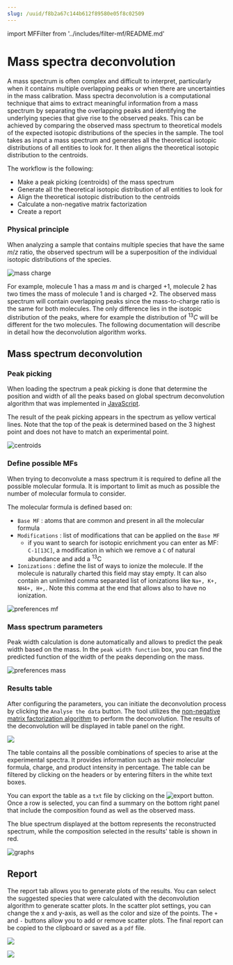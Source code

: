 ```yaml
---
slug: /uuid/f8b2a67c144b612f89580e05f8c02509
---
```


import MFFilter from '../includes/filter-mf/README.md'

# Mass spectra deconvolution

A mass spectrum is often complex and difficult to interpret, particularly when it contains multiple overlapping peaks or when there are uncertainties in the mass calibration.
Mass spectra deconvolution is a computational technique that aims to extract meaningful information from a mass spectrum by separating the overlapping peaks and identifying the underlying species that give rise to the observed peaks. This can be achieved by comparing the observed mass spectrum to theoretical models of the expected isotopic distributions of the species in the sample.
The tool takes as input a mass spectrum and generates all the theoretical isotopic distributions of all entities to look for. It then aligns the theoretical isotopic distribution to the centroids.

The workflow is the following:

- Make a peak picking (centroids) of the mass spectrum
- Generate all the theoretical isotopic distribution of all entities to look for
- Align the theoretical isotopic distribution to the centroids
- Calculate a non-negative matrix factorization
- Create a report


### Physical principle

When analyzing a sample that contains multiple species that have the same $m/z$ ratio, the observed spectrum will be a superposition of the individual isotopic distributions of the species.

![mass charge](mass_charge.svg)

For example, molecule 1 has a mass $m$ and is charged $+1$, molecule 2 has two times the mass of molecule 1 and is charged $+2$. The observed mass spectrum will contain overlapping peaks since the mass-to-charge ratio is the same for both molecules. The only difference lies in the isotopic distribution of the peaks, where for example the distribution of $^{13}C$ will be different for the two molecules. The following documentation will describe in detail how the deconvolution algorithm works.


## Mass spectrum deconvolution

### Peak picking

When loading the spectrum a peak picking is done that determine the position and width of all the peaks based on global spectrum deconvolution algorithm that was implemented in [JavaScript](https://github.com/mljs/global-spectral-deconvolution).

The result of the peak picking appears in the spectrum as yellow vertical lines. Note that the top of the peak is determined based on the 3 highest point and does not have to match an experimental point.

![centroids](centroids.png)


### Define possible MFs

When trying to deconvolute a mass spectrum it is required to define all the possible molecular formula. It is important to limit as much as possible the number of molecular formula to consider.

The molecular formula is defined based on:

- `Base MF` : atoms that are common and present in all the molecular formula
- `Modifications` : list of modifications that can be applied on the `Base MF`
  - if you want to search for isotopic enrichment you can enter as MF: `C-1[13C]`, a modification in which we remove a `C` of natural abundance and add a <sup>13</sup>C
- `Ionizations` : define the list of ways to ionize the molecule. If the molecule is naturally charted this field may stay empty. It can also contain an unlimited comma separated list of ionizations like `Na+, K+, NH4+, H+,`. Note this comma at the end that allows also to have no ionization.

![preferences mf](prefs-mf.png)

<MFFilter />

### Mass spectrum parameters

Peak width calculation is done automatically and allows to predict the peak width based on the mass. 
In the `peak width function` box, you can find the predicted function of the width of the peaks depending on the mass.

![preferences mass](prefs-mass.png)


### Results table

After configuring the parameters, you can initiate the deconvolution process by clicking the `Analyse the data` button. The tool utilizes the [non-negative matrix factorization algorithm](https://github.com/mljs/nmf) to perform the deconvolution. The results of the deconvolution will be displayed in table panel on the right.

![](results_table.png)

The table contains all the possible combinations of species to arise at the experimental spectra. It provides information such as their molecular formula, charge, and product intensity in percentage. The table can be filtered by clicking on the headers or by entering filters in the white text boxes.

You can export the table as a `txt` file by clicking on the ![export](export.png) button. Once a row is selected, you can find a summary on the bottom right panel that include the composition found as well as the observed mass.


The blue spectrum displayed at the bottom represents the reconstructed spectrum, while the composition selected in the results' table is shown in red.

![graphs](results_graph.png)


## Report

The report tab allows you to generate plots of the results. You can select the suggested species that were calculated with the deconvolution algorithm to generate scatter plots. In the scatter plot settings, you can change the x and y-axis, as well as the color and size of the points. The `+` and `-` buttons allow you to add or remove scatter plots. The final report can be copied to the clipboard or saved as a `pdf` file.


![](plots_settings.png)

![](scatter_plots.png)